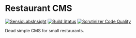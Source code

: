 # Restaurant CMS

[![SensioLabsInsight](https://insight.sensiolabs.com/projects/bd6e4579-cc3a-4332-aade-a70fa6020804/mini.png)](https://insight.sensiolabs.com/projects/bd6e4579-cc3a-4332-aade-a70fa6020804)
[![Build Status](https://travis-ci.org/hownowbrowncow/restaurant-cms.svg?branch=master)](https://travis-ci.org/hownowbrowncow/restaurant-cms)
[![Scrutinizer Code Quality](https://scrutinizer-ci.com/g/hownowbrowncow/restaurant-cms/badges/quality-score.png?b=master)](https://scrutinizer-ci.com/g/hownowbrowncow/restaurant-cms/?branch=master)

Dead simple CMS for small restaurants.
